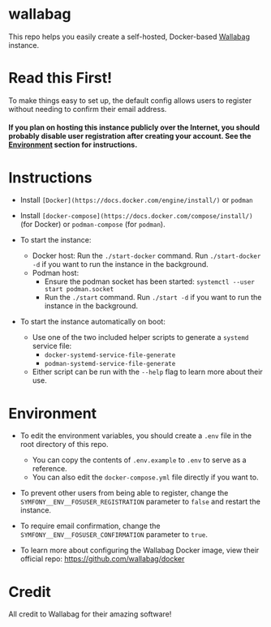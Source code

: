 # wallabag

This repo helps you easily create a self-hosted, Docker-based [Wallabag](https://www.wallabag.it/en) instance.


# Read this First!

To make things easy to set up, the default config allows users to register without needing to confirm their email address.

#### If you plan on hosting this instance publicly over the Internet, you should probably disable user registration after creating your account. See the [Environment](#environment) section for instructions.


# Instructions

- Install `[Docker](https://docs.docker.com/engine/install/)` or `podman`

- Install `[docker-compose](https://docs.docker.com/compose/install/)` (for Docker) or `podman-compose` (for `podman`).

- To start the instance:
  - Docker host: Run the `./start-docker` command. Run `./start-docker -d` if you want to run the instance in the background.
  - Podman host:
    - Ensure the podman socket has been started: `systemctl --user start podman.socket`
    - Run the `./start` command. Run `./start -d` if you want to run the instance in the background.

- To start the instance automatically on boot:
  - Use one of the two included helper scripts to generate a `systemd` service file:
    - `docker-systemd-service-file-generate`
    - `podman-systemd-service-file-generate`
  - Either script can be run with the `--help` flag to learn more about their use.


# Environment

- To edit the environment variables, you should create a `.env` file in the root directory of this repo.
  - You can copy the contents of `.env.example` to `.env` to serve as a reference.
  - You can also edit the `docker-compose.yml` file directly if you want to.

- To prevent other users from being able to register, change the `SYMFONY__ENV__FOSUSER_REGISTRATION` parameter to `false` and restart the instance.

- To require email confirmation, change the `SYMFONY__ENV__FOSUSER_CONFIRMATION` parameter to `true`.

- To learn more about configuring the Wallabag Docker image, view their official repo: https://github.com/wallabag/docker 


# Credit

All credit to Wallabag for their amazing software!
